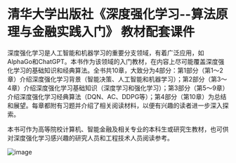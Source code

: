#  清华大学出版社《深度强化学习--算法原理与金融实践入门》 教材配套课件


 深度强化学习是人工智能和机器学习的重要分支领域，有着广泛应用，如AlphaGo和ChatGPT。本书作为该领域的入门教材，在内容上尽可能覆盖深度强化学习的基础知识和经典算法。全书共10章，大致分为4部分：第1部分（第1～2章）介绍深度强化学习背景（智能决策、人工智能和机器学习）；第2部分（第3～4章）介绍深度强化学习基础知识（深度学习和强化学习）；第3部分（第5～9章）介绍深度强化学习经典算法（DQN、AC、DDPG等）；第4部分（第10章）为总结和展望。每章都附有习题并介绍了相关阅读材料，以便有兴趣的读者进一步深入探索。

本书可作为高等院校计算机、智能金融及相关专业的本科生或研究生教材，也可供对深度强化学习感兴趣的研究人员和工程技术人员阅读参考。

![image](https://github.com/Jevon-Ecust/Deep-reinforcement-learning/assets/99851530/1eaa8cbd-1af2-435d-8b0b-fcabb86c3ddc)

